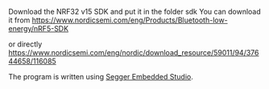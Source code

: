 Download the NRF32 v15 SDK and put it in the folder sdk
You can download it from https://www.nordicsemi.com/eng/Products/Bluetooth-low-energy/nRF5-SDK

or directly https://www.nordicsemi.com/eng/nordic/download_resource/59011/94/37644658/116085


The program is written using [Segger Embedded Studio](https://www.segger.com/products/development-tools/embedded-studio/).
